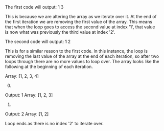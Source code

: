 The first code will output:
1
3

This is because we are altering the array as we iterate over it. At the end of
the first iteration we are removing the first value of the array. This means
that when the loop goes to access the second value at index '1', that value is
now what was previously the third value at index '2'.

The second code will output:
1
2

This is for a similar reason to the first code. In this instance, the loop is
removing the last value of the array at the end of each iteration, so after two
loops through there are no more values to loop over. The array looks like the 
following at the beginning of each iteration.

Array: [1, 2, 3, 4]

0)
Output: 1
Array: [1, 2, 3]

1)
Output: 2
Array: [1, 2]

Loop ends as there is no index '2' to iterate over.